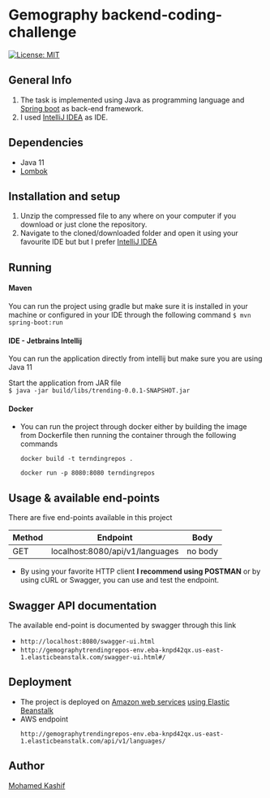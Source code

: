 # Gemography backend-coding-challenge

[![License: MIT](https://img.shields.io/badge/License-MIT-blue.svg)](https://opensource.org/licenses/MIT)

## General Info
1. The task is implemented using Java as programming language and [Spring boot](http://spring.io/projects/spring-boot) as back-end framework.
2. I used [IntelliJ IDEA](https://www.jetbrains.com/idea/) as IDE.

## Dependencies 
- Java 11
- [Lombok](https://projectlombok.org/)
## Installation and setup
1. Unzip the compressed file to any where on your computer if you download or just clone the repository.
2. Navigate to the cloned/downloaded folder and open it using your favourite IDE but but I prefer [IntelliJ IDEA](https://www.jetbrains.com/idea/)

## Running

#### Maven
You can run the project using gradle but make sure it is installed in your machine or configured in your IDE through the following command
`$ mvn spring-boot:run` 

#### IDE - Jetbrains Intellij
You can run the application directly from intellij but make sure you are using Java 11

Start the application from JAR file  
    ```
    $ java -jar build/libs/trending-0.0.1-SNAPSHOT.jar
    ```

#### Docker
- You can run the project through docker either by building the image from Dockerfile then running the container through the following commands
    ```
    docker build -t terndingrepos .
    ```
    ```
    docker run -p 8080:8080 terndingrepos
    ```
## Usage & available end-points
There are five end-points available in this project

| Method        | Endpoint                          | Body            |
| ------------- |:---------------------------------:| --------------- |   
| GET           | localhost:8080/api/v1/languages   | no body          |


- By using your favorite HTTP client **I recommend using POSTMAN** or by using cURL or Swagger, you can use and test the endpoint.

## Swagger API documentation
The available end-point is documented by swagger through this link 

- `http://localhost:8080/swagger-ui.html`
- `http://gemographytrendingrepos-env.eba-knpd42qx.us-east-1.elasticbeanstalk.com/swagger-ui.html#/`

## Deployment
* The project is deployed on [Amazon web services](https://aws.amazon.com/) [using Elastic Beanstalk](https://aws.amazon.com/elasticbeanstalk/)
* AWS endpoint 
    ```
    http://gemographytrendingrepos-env.eba-knpd42qx.us-east-1.elasticbeanstalk.com/api/v1/languages/
    ```

## Author
[Mohamed Kashif](mailto:mohammedd.kashiff@gmail.com)
